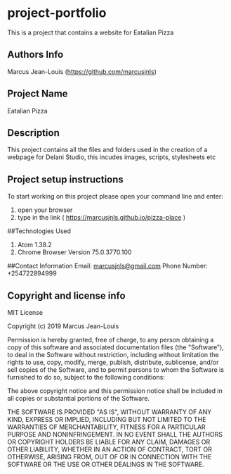 # project-portfolio
This is a project that contains a website for Eatalian Pizza

## Authors Info
Marcus Jean-Louis (https://github.com/marcusjnls)

## Project Name
Eatalian Pizza

## Description
This project contains all the files and folders used in the creation of a webpage for Delani Studio, this incudes images, scripts, stylesheets etc

## Project setup instructions
To start working on this project please open your command line and enter:

1. open your browser 
2. type in the link ( https://marcusjnls.github.io/pizza-place )

##Technologies Used
1. Atom 1.38.2
2. Chrome Browser Version 75.0.3770.100 


##Contact Information
Email: marcusjnls@gmail.com
Phone Number: +254722894999

## Copyright and license info
MIT License

Copyright (c) 2019 Marcus Jean-Louis

Permission is hereby granted, free of charge, to any person obtaining a copy
of this software and associated documentation files (the "Software"), to deal
in the Software without restriction, including without limitation the rights
to use, copy, modify, merge, publish, distribute, sublicense, and/or sell
copies of the Software, and to permit persons to whom the Software is
furnished to do so, subject to the following conditions:

The above copyright notice and this permission notice shall be included in all
copies or substantial portions of the Software.

THE SOFTWARE IS PROVIDED "AS IS", WITHOUT WARRANTY OF ANY KIND, EXPRESS OR
IMPLIED, INCLUDING BUT NOT LIMITED TO THE WARRANTIES OF MERCHANTABILITY,
FITNESS FOR A PARTICULAR PURPOSE AND NONINFRINGEMENT. IN NO EVENT SHALL THE
AUTHORS OR COPYRIGHT HOLDERS BE LIABLE FOR ANY CLAIM, DAMAGES OR OTHER
LIABILITY, WHETHER IN AN ACTION OF CONTRACT, TORT OR OTHERWISE, ARISING FROM,
OUT OF OR IN CONNECTION WITH THE SOFTWARE OR THE USE OR OTHER DEALINGS IN THE
SOFTWARE.
